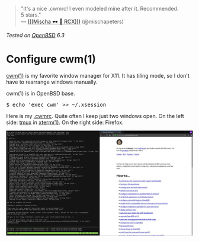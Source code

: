 > "It's a nice .cwmrc! I even modeled mine after it. Recommended.
5&nbsp;stars."<br>&mdash;
[(((Mischa &#x1F576; &#x1F421; RCX)))](https://mobile.twitter.com/mischapeters/status/987004963682430976 "19 Apr 2018")
(@mischapeters)

_Tested on [OpenBSD](/openbsd/) 6.3_

# Configure cwm(1)  

[cwm(1)](http://man.openbsd.org/cwm.1) is my favorite window manager
for X11. It has tiling mode, so I don't have to rearrange windows
manually. 

cwm(1) is in OpenBSD base.

<pre>
$ echo 'exec cwm' >> ~/.xsession
</pre> 

Here is my [.cwmrc](/openbsd/cwmrc). Quite often I keep just two
windows open. On the left side: [tmux](/tmux.html) in
[xterm(1)](http://man.openbsd.org/xterm.1). On the right side:
Firefox.

[![cwm](/cwm.jpeg)](/cwm.png)
